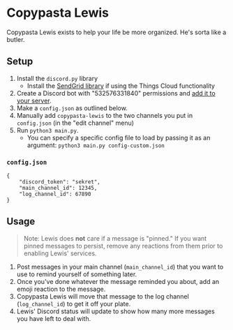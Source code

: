 # Copypasta Lewis

Copypasta Lewis exists to help your life be more organized. He's sorta like a butler.

## Setup

1. Install the `discord.py` library
	- Install the [SendGrid library](https://github.com/sendgrid/sendgrid-python) if using the Things Cloud functionality
1. Create a Discord bot with "532576331840" permissions and [add it to your server](https://discordjs.guide/preparations/adding-your-bot-to-servers.html#bot-invite-links).
1. Make a `config.json` as outlined below.
1. Manually add `copypasta-lewis` to the two channels you put in `config.json` (in the "edit channel" menu)
1. Run `python3 main.py`.
	- You can specify a specific config file to load by passing it as an argument: `python3 main.py config-custom.json`

### `config.json`

```
{
	"discord_token": "sekret",
	"main_channel_id": 12345,
	"log_channel_id": 67890
}
```

## Usage

> Note: Lewis does **not** care if a message is "pinned." If you want pinned messages to persist, remove any reactions from them prior to enabling Lewis' services.

1. Post messages in your main channel (`main_channel_id`) that you want to use to remind yourself of something later.
1. Once you've done whatever the message reminded you about, add an emoji reaction to the message.
1. Copypasta Lewis will move that message to the log channel (`log_channel_id`) to get it off your plate.
1. Lewis' Discord status will update to show how many more messages you have left to deal with.
